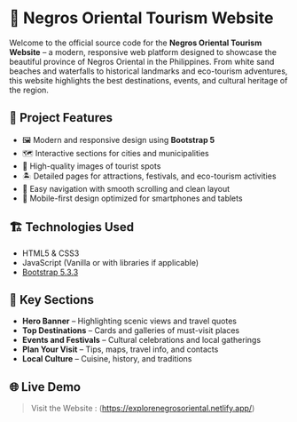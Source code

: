 # 🌴 Negros Oriental Tourism Website

Welcome to the official source code for the **Negros Oriental Tourism Website** – a modern, responsive web platform designed to showcase the beautiful province of Negros Oriental in the Philippines. From white sand beaches and waterfalls to historical landmarks and eco-tourism adventures, this website highlights the best destinations, events, and cultural heritage of the region.

## 🚀 Project Features

- 🖼️ Modern and responsive design using **Bootstrap 5**
- 🗺️ Interactive sections for cities and municipalities
- 📸 High-quality images of tourist spots
- 🏝️ Detailed pages for attractions, festivals, and eco-tourism activities
- 🧭 Easy navigation with smooth scrolling and clean layout
- 📱 Mobile-first design optimized for smartphones and tablets

## 🏗️ Technologies Used

- HTML5 & CSS3
- JavaScript (Vanilla or with libraries if applicable)
- [Bootstrap 5.3.3](https://getbootstrap.com/)

## 📸 Key Sections

- **Hero Banner** – Highlighting scenic views and travel quotes
- **Top Destinations** – Cards and galleries of must-visit places
- **Events and Festivals** – Cultural celebrations and local gatherings
- **Plan Your Visit** – Tips, maps, travel info, and contacts
- **Local Culture** – Cuisine, history, and traditions

## 🌐 Live Demo

> Visit the Website : (https://explorenegrosoriental.netlify.app/)



